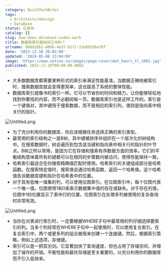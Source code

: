 ```yaml
---
category: QuickTechBites
tags:
  - ArchitectureDesign
  - DataBase
status: 已发布
catalog: []
slug: how-does-database-index-work
title: 数据库索引是如何工作的？
urlname: 068d18b1-489b-4e37-b172-33e892d6a70f
date: '2023-12-10 20:02:00'
updated: '2024-05-08 23:04:00'
image: 'https://www.notion.so/images/page-cover/met_henri_tl_1892.jpg'
published: 2022-12-10T08:00:00.000Z
---
```

- 大多数数据库都需要某种形式的索引来满足性能基准。当数据正确地被索引时，搜索数据库就会变得更简单，这也提高了系统的整体性能。
- 数据库索引就像书的索引一样。它可以节省你的时间和精力，让你能够轻松地找到你要找的内容，而不必翻阅每一页。数据库索引也是这样工作的。索引是一个键值对，其中键用于搜索数据，而不是相应的索引列，值则是指向表中相关行的指针。

![Untitled.png](https://prod-files-secure.s3.us-west-2.amazonaws.com/5d24fe63-e567-4804-86f9-9fdc62e13082/3e87f042-644d-48ab-9a58-227f3d930d71/Untitled.png?X-Amz-Algorithm=AWS4-HMAC-SHA256&X-Amz-Content-Sha256=UNSIGNED-PAYLOAD&X-Amz-Credential=ASIAZI2LB466YGAEO4C7%2F20250325%2Fus-west-2%2Fs3%2Faws4_request&X-Amz-Date=20250325T213439Z&X-Amz-Expires=3600&X-Amz-Security-Token=IQoJb3JpZ2luX2VjELT%2F%2F%2F%2F%2F%2F%2F%2F%2F%2FwEaCXVzLXdlc3QtMiJHMEUCIFjUXp3eEwDHy%2BLzq8YTpI6sltKibGpFDe65m4ZYd7z%2FAiEAnUkDJT9a7odfmWqR1o1Ke4cFR%2BGH3n%2BxfbYYB8mgm9Uq%2FwMIHRAAGgw2Mzc0MjMxODM4MDUiDOjlBn6tk9rWykNYtSrcA1VnjDgtzqNZ5sp80nbjTDmGn6GayGB1Ka5NdCkavZslsNleKvRN%2FDI9AA0%2FTwGeZnN2ncjMxpkBCs7Cr7WRa4K02i5qLMoRILM523NXgah%2BMpRBlCv2glMTcRiHDPluT%2FkdY0GeK8LNwWfyIuglvd7FWgwPZYfOVmAdpmSfD9RAA0YU2mE3xiNpcdwNTifOGL1Q%2BhinILKkk8RGVH5jPBFdrsPdyLPGJ10kTr5f%2FaOXsuu8BpeqTfCEMaASJE3SYxwtT8ffUVUTrT1ZsLPB2wXyItGwWhEsCEV0A9nDEkyRneMnLQ5qe%2BXgCsSDexhODvQhQpwHePsty%2BGXpv22Z2yhkAkklfl%2BdWmQAIA2Y7N7AoPVl9jlOFqk9pQf1qT9Y6FOPiYM2K%2B7d%2B15v3IZiZecbGTh6uOYyMzXqIqmVH%2BNxv0HsmxV7g9aXmKWGiliSpJHew5rD7oWFgtyIvzV4GNOoxuHryuZVXO6B96uo2Q4b%2B49QhbZv6RgvMEjH2UIOU5B7cMq1Ck5I%2BTBnab78xLA78mjCilrd2MHULKojO%2FJZ%2FCiU6GpoaCFY0Ghu0gF2%2BymrNH27%2BRskPdNmqF%2F%2F4XTs1Dd3hmy3Dc1%2FolU%2F60Bb4%2BsDMLlEqY4OE1EMMGYjL8GOqUBnUisijrthD6rthaPNjidHPlDgIXp7uTOuFoAQUJRluYSMX2SRxFUovwObTr04yULZiDZ%2BOOoaGpTpEcAdo5mEXxg%2B7o5XkzDO2vlxQ5ckNKEx3vprCpASk2SaBZrglhSXc1M9FX3UeWbwEnlVkx9WfEzy0VT7qcrZWt7V9l%2FpRZHtMxMWiu52V2jKwRqEkW1Jfn8UX8qNPyJWZcIj%2FNCtZmEvsiZ&X-Amz-Signature=bc3770144a33290b5b358706c3f88128f6c5ba1282404fb36175e4aeea15e42c&X-Amz-SignedHeaders=host&x-id=GetObject)

- 为了充分利用你的数据库，你应该根据任务选择正确的索引类型。
- 最常用的索引结构之一是B树，其中键被排序并组织在一个层次化的树结构中。在搜索数据时，树会遍历到包含适当键和指向表中相关行的指针的叶节点。B树之所以常用，是因为它在存储和搜索有序数据方面的效率。它们的平衡结构意味着所有的键都可以在相同的步骤数内被访问，使得性能保持一致。
- 哈希索引最适合在你搜索精确值匹配时使用。哈希索引的关键组成部分是哈希函数。在搜索特定值时，搜索值会通过哈希函数，返回一个哈希值。这个哈希值告诉数据库键和指针在哈希表中的位置。
- 对于具有低唯一值集的列，可以使用位图索引。在位图索引中，每个位图代表一个唯一值。位图使用1和0来表示数据集中值的存在或缺失。对于存在的值，位图中1的位置显示了表中行的位置。位图索引在处理多列被使用的复杂查询时非常有效。

![Untitled.png](https://prod-files-secure.s3.us-west-2.amazonaws.com/5d24fe63-e567-4804-86f9-9fdc62e13082/25e88b4a-737d-484e-85cc-b7fe2444aa3c/Untitled.png?X-Amz-Algorithm=AWS4-HMAC-SHA256&X-Amz-Content-Sha256=UNSIGNED-PAYLOAD&X-Amz-Credential=ASIAZI2LB466YGAEO4C7%2F20250325%2Fus-west-2%2Fs3%2Faws4_request&X-Amz-Date=20250325T213439Z&X-Amz-Expires=3600&X-Amz-Security-Token=IQoJb3JpZ2luX2VjELT%2F%2F%2F%2F%2F%2F%2F%2F%2F%2FwEaCXVzLXdlc3QtMiJHMEUCIFjUXp3eEwDHy%2BLzq8YTpI6sltKibGpFDe65m4ZYd7z%2FAiEAnUkDJT9a7odfmWqR1o1Ke4cFR%2BGH3n%2BxfbYYB8mgm9Uq%2FwMIHRAAGgw2Mzc0MjMxODM4MDUiDOjlBn6tk9rWykNYtSrcA1VnjDgtzqNZ5sp80nbjTDmGn6GayGB1Ka5NdCkavZslsNleKvRN%2FDI9AA0%2FTwGeZnN2ncjMxpkBCs7Cr7WRa4K02i5qLMoRILM523NXgah%2BMpRBlCv2glMTcRiHDPluT%2FkdY0GeK8LNwWfyIuglvd7FWgwPZYfOVmAdpmSfD9RAA0YU2mE3xiNpcdwNTifOGL1Q%2BhinILKkk8RGVH5jPBFdrsPdyLPGJ10kTr5f%2FaOXsuu8BpeqTfCEMaASJE3SYxwtT8ffUVUTrT1ZsLPB2wXyItGwWhEsCEV0A9nDEkyRneMnLQ5qe%2BXgCsSDexhODvQhQpwHePsty%2BGXpv22Z2yhkAkklfl%2BdWmQAIA2Y7N7AoPVl9jlOFqk9pQf1qT9Y6FOPiYM2K%2B7d%2B15v3IZiZecbGTh6uOYyMzXqIqmVH%2BNxv0HsmxV7g9aXmKWGiliSpJHew5rD7oWFgtyIvzV4GNOoxuHryuZVXO6B96uo2Q4b%2B49QhbZv6RgvMEjH2UIOU5B7cMq1Ck5I%2BTBnab78xLA78mjCilrd2MHULKojO%2FJZ%2FCiU6GpoaCFY0Ghu0gF2%2BymrNH27%2BRskPdNmqF%2F%2F4XTs1Dd3hmy3Dc1%2FolU%2F60Bb4%2BsDMLlEqY4OE1EMMGYjL8GOqUBnUisijrthD6rthaPNjidHPlDgIXp7uTOuFoAQUJRluYSMX2SRxFUovwObTr04yULZiDZ%2BOOoaGpTpEcAdo5mEXxg%2B7o5XkzDO2vlxQ5ckNKEx3vprCpASk2SaBZrglhSXc1M9FX3UeWbwEnlVkx9WfEzy0VT7qcrZWt7V9l%2FpRZHtMxMWiu52V2jKwRqEkW1Jfn8UX8qNPyJWZcIj%2FNCtZmEvsiZ&X-Amz-Signature=382a6a536f3cc84a09ba6c82dcedfc73c05f073896ee35f511c506106f4fd4eb&X-Amz-SignedHeaders=host&x-id=GetObject)

- 当你在对表进行索引时，一定要根据WHERE子句中最常用的列仔细选择要索引的列。当多个列经常在WHERE子句中一起使用时，可以使用复合索引。在复合索引中，两个或更多列的组合被用来创建一个连接键。然后，根据索引策略，例如上述选项，存储键。
- 索引可以是一把双刃剑。它显著加快了查询速度，但也占用了存储空间，并增加了操作的开销。平衡性能和最优存储是至关重要的，以充分利用你的数据库而不引入低效率。
